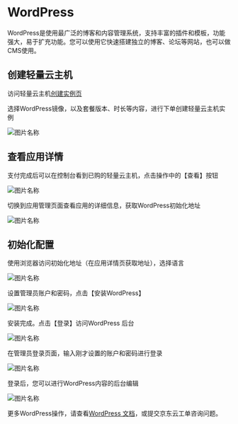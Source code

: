 # WordPress

WordPress是使用最广泛的博客和内容管理系统，支持丰富的插件和模板，功能强大，易于扩充功能。您可以使用它快速搭建独立的博客、论坛等网站，也可以做CMS使用。


## 创建轻量云主机

访问轻量云主机[创建实例页](https://lavm-console.jdcloud.com/lavm/create)

选择WordPress镜像，以及套餐版本、时长等内容，进行下单创建轻量云主机实例

![图片名称](https://jdcloud-portal.s3.cn-north-1.jdcloud-oss.com/cn/image/iavm/%E5%9B%BE%E7%89%876/8.png)


## 查看应用详情


支付完成后可以在控制台看到已购的轻量云主机，点击操作中的【查看】按钮


![图片名称](https://jdcloud-portal.s3.cn-north-1.jdcloud-oss.com/cn/image/iavm/%E5%9B%BE%E7%89%876/1.png)

切换到应用管理页面查看应用的详细信息，获取WordPress初始化地址

![图片名称](https://jdcloud-portal.s3.cn-north-1.jdcloud-oss.com/cn/image/iavm/%E5%9B%BE%E7%89%876/2.png)


## 初始化配置

使用浏览器访问初始化地址（在应用详情页获取地址），选择语言


![图片名称](https://jdcloud-portal.s3.cn-north-1.jdcloud-oss.com/cn/image/iavm/%E5%9B%BE%E7%89%876/3.png)


设置管理员账户和密码，点击【安装WordPress】


![图片名称](https://jdcloud-portal.s3.cn-north-1.jdcloud-oss.com/cn/image/iavm/%E5%9B%BE%E7%89%876/4.png)


安装完成。点击【登录】访问WordPress 后台


![图片名称](https://jdcloud-portal.s3.cn-north-1.jdcloud-oss.com/cn/image/iavm/%E5%9B%BE%E7%89%876/5.png)

在管理员登录页面，输入刚才设置的账户和密码进行登录

![图片名称](https://jdcloud-portal.s3.cn-north-1.jdcloud-oss.com/cn/image/iavm/%E5%9B%BE%E7%89%876/6.png)

登录后，您可以进行WordPress内容的后台编辑

![图片名称](https://jdcloud-portal.s3.cn-north-1.jdcloud-oss.com/cn/image/iavm/%E5%9B%BE%E7%89%876/7.png)

更多WordPress操作，请查看[WordPress 文档](https://wordpress.org/support)，或提交京东云工单咨询问题。








